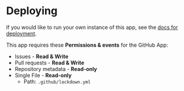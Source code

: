 # Deploying

If you would like to run your own instance of this app, see the
[docs for deployment](https://probot.github.io/docs/deployment/).

This app requires these **Permissions & events** for the GitHub App:

- Issues - **Read & Write**
- Pull requests - **Read & Write**
- Repository metadata - **Read-only**
- Single File - **Read-only**
  - Path: `.github/lockdown.yml`
